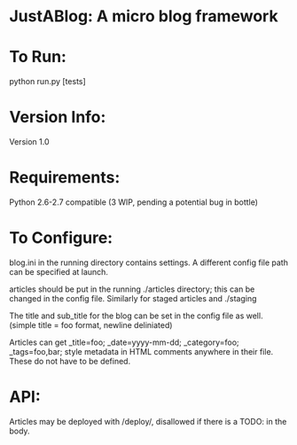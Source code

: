 JustABlog: A micro blog framework
====================================


To Run:
=======
python run.py [tests]


Version Info:
=============
Version 1.0


Requirements:
=============
Python 2.6-2.7 compatible (3 WIP, pending a potential bug in bottle)


To Configure:
=============
blog.ini in the running directory contains settings.  A different config file path can be specified at launch.

articles should be put in the running ./articles directory; this can be changed in the config file.
Similarly for staged articles and ./staging

The title and sub_title for the blog can be set in the config file as well. (simple title = foo format, newline deliniated)

Articles can get _title=foo; _date=yyyy-mm-dd; _category=foo; _tags=foo,bar; style metadata in HTML comments anywhere in their file.
These do not have to be defined.


API:
====
Articles may be deployed with /deploy/<staged article>, disallowed if there is a TODO: in the body.



